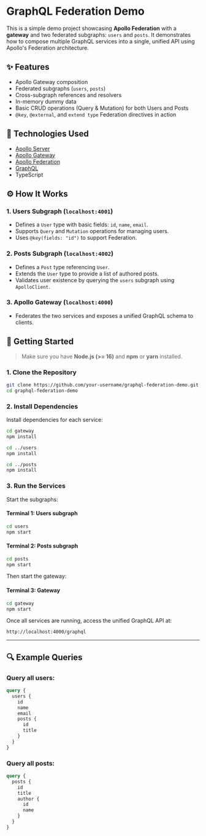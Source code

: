 # GraphQL Federation Demo

This is a simple demo project showcasing **Apollo Federation** with a **gateway** and two federated subgraphs: `users` and `posts`. It demonstrates how to compose multiple GraphQL services into a single, unified API using Apollo's Federation architecture.


## ✨ Features

- Apollo Gateway composition
- Federated subgraphs (`users`, `posts`)
- Cross-subgraph references and resolvers
- In-memory dummy data
- Basic CRUD operations (Query & Mutation) for both Users and Posts
- `@key`, `@external`, and `extend type` Federation directives in action

## 🧱 Technologies Used

- [Apollo Server](https://www.apollographql.com/docs/apollo-server/)
- [Apollo Gateway](https://www.apollographql.com/docs/federation/gateway/)
- [Apollo Federation](https://www.apollographql.com/docs/federation/)
- [GraphQL](https://graphql.org/)
- TypeScript

## ⚙️ How It Works

### 1. Users Subgraph (`localhost:4001`)
- Defines a `User` type with basic fields: `id`, `name`, `email`.
- Supports `Query` and `Mutation` operations for managing users.
- Uses `@key(fields: "id")` to support Federation.

### 2. Posts Subgraph (`localhost:4002`)
- Defines a `Post` type referencing `User`.
- Extends the `User` type to provide a list of authored posts.
- Validates user existence by querying the `users` subgraph using `ApolloClient`.

### 3. Apollo Gateway (`localhost:4000`)
- Federates the two services and exposes a unified GraphQL schema to clients.

## 🚀 Getting Started

> Make sure you have **Node.js (>= 16)** and **npm** or **yarn** installed.

### 1. Clone the Repository

```bash
git clone https://github.com/your-username/graphql-federation-demo.git
cd graphql-federation-demo
```

### 2. Install Dependencies

Install dependencies for each service:

```bash
cd gateway
npm install

cd ../users
npm install

cd ../posts
npm install
```

### 3. Run the Services

Start the subgraphs:

#### Terminal 1: Users subgraph
```bash
cd users
npm start
```

#### Terminal 2: Posts subgraph
```bash
cd posts
npm start
```

Then start the gateway:

#### Terminal 3: Gateway
```bash
cd gateway
npm start
```

Once all services are running, access the unified GraphQL API at:

```
http://localhost:4000/graphql
```

---

## 🔍 Example Queries

### Query all users:

```graphql
query {
  users {
    id
    name
    email
    posts {
      id
      title
    }
  }
}
```

### Query all posts:

```graphql
query {
  posts {
    id
    title
    author {
      id
      name
    }
  }
}
```
